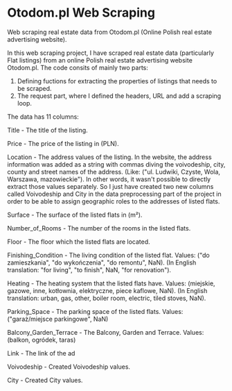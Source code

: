# Otodom.pl Web Scraping
Web scraping real estate data from Otodom.pl (Online Polish real estate advertising website).

In this web scraping project, I have scraped real estate data (particularly Flat listings) from an online Polish real estate advertising website Otodom.pl.
The code consits of mainly two parts: 
1. Defining fuctions for extracting the properties of listings that needs to be scraped. 
2. The request part, where I defined the headers, URL and add a scraping loop.

The data has 11 columns:


Title	- The title of the listing.

Price	- The price of the listing in (PLN).

Location	- The address values of the listing. 
In the website, the address information was added as a string with commas diving the voivodeship, city, county and street names of the address. (Like: ("ul. Ludwiki, Czyste, Wola, Warszawa, mazowieckie"). In other words, it wasn't possible to directly extract those values separately. So I just have created two new columns called Voivodeship and City in the data preprocessing part of the project in order to be able to assign geographic roles to the addresses of listed flats.

Surface	- The surface of the listed flats in (m²).

Number_of_Rooms	- The number of the rooms in the listed flats.

Floor	- The floor which the listed flats are located.

Finishing_Condition	- The living condition of the listed flat. Values: ("do zamieszkania", "do wykończenia", "do remontu", NaN). 
(In English translation: "for living", "to finish", NaN, "for renovation").

Heating	- The heating system that the listed flats have. Values: (miejskie, gazowe, inne, kotłownia, elektryczne, piece kaflowe, NaN).
(In English translation: urban, gas, other, boiler room, electric, tiled stoves, NaN).

Parking_Space	- The parking space of the listed flats. 
Values: ("garaż/miejsce parkingowe", NaN)                   

Balcony_Garden_Terrace - The Balcony, Garden and Terrace.
Values: (balkon, ogródek, taras) 

Link - The link of the ad

Voivodeship - Created Voivodeship values.

City - Created City values.

